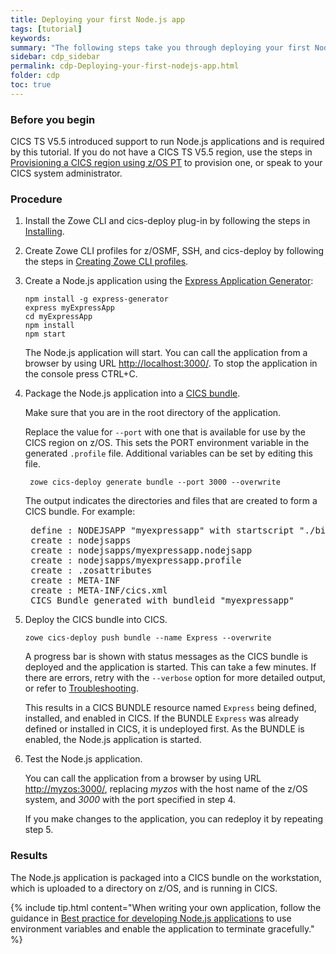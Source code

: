 ```yaml
---
title: Deploying your first Node.js app
tags: [tutorial]
keywords:
summary: "The following steps take you through deploying your first Node.js application to CICS using the Express Application Generator."
sidebar: cdp_sidebar
permalink: cdp-Deploying-your-first-nodejs-app.html
folder: cdp
toc: true
---
```


### Before you begin

CICS TS V5.5 introduced support to run Node.js applications and is required by this tutorial. If you do not have a CICS TS V5.5 region, use the steps in [Provisioning a CICS region using z/OS PT](cdp-Provisioning-a-CICS-region-using-zospt) to provision one, or speak to your CICS system administrator.

### Procedure

1. Install the Zowe CLI and cics-deploy plug-in by following the steps in [Installing](cdp-Installing).

2. Create Zowe CLI profiles for z/OSMF, SSH, and cics-deploy by following the steps in [Creating Zowe CLI profiles](cdp-Creating-Zowe-CLI-profiles).

3. Create a Node.js application using the [Express Application Generator](https://expressjs.com/en/starter/generator.html):

   ```console
   npm install -g express-generator
   express myExpressApp
   cd myExpressApp
   npm install
   npm start
   ```

   The Node.js application will start. You can call the application from a browser by using URL [http://localhost:3000/](http://localhost:3000/). To stop the application in the console press CTRL+C.

4. Package the Node.js application into a [CICS bundle](cdp-cics-bundles).

    Make sure that you are in the root directory of the application.

    Replace the value for `--port` with one that is available for use by the CICS region on z/OS. This sets the PORT environment variable in the generated `.profile` file. Additional variables can be set by editing this file.

   ```console
    zowe cics-deploy generate bundle --port 3000 --overwrite
   ```

    The output indicates the directories and files that are created to form a CICS bundle. For example:

    <pre class="messageText">
    define : NODEJSAPP "myexpressapp" with startscript "./bin/www"
    create : nodejsapps
    create : nodejsapps/myexpressapp.nodejsapp
    create : nodejsapps/myexpressapp.profile
    create : .zosattributes
    create : META-INF
    create : META-INF/cics.xml
    CICS Bundle generated with bundleid "myexpressapp"</pre>

5. Deploy the CICS bundle into CICS.

    ```console
    zowe cics-deploy push bundle --name Express --overwrite
    ```

    A progress bar is shown with status messages as the CICS bundle is deployed and the application is started. This can take a few minutes. If there are errors, retry with the `--verbose` option for more detailed output, or refer to [Troubleshooting](cdp-Troubleshooting-General).

    This results in a CICS BUNDLE resource named `Express` being defined, installed, and enabled in CICS. If the BUNDLE `Express` was already defined or installed in CICS, it is undeployed first. As the BUNDLE is enabled, the Node.js application is started.

6. Test the Node.js application.

    You can call the application from a browser by using URL [http://myzos:3000/](http://myzos:3000/), replacing _myzos_ with the host name of the z/OS system, and _3000_ with the port specified in step 4.

    If you make changes to the application, you can redeploy it by repeating step 5.

### Results

The Node.js application is packaged into a CICS bundle on the workstation, which is uploaded to a directory on z/OS, and is running in CICS.

{% include tip.html content="When writing your own application, follow the guidance in [Best practice for developing Node.js applications](https://www.ibm.com/support/knowledgecenter/SSGMCP_5.5.0/applications/developing/node/best-practice.html) to use environment variables and enable the application to terminate gracefully." %}
